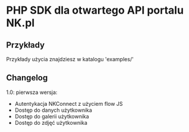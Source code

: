PHP SDK dla otwartego API portalu NK.pl
=======================================

Przykłady
---------

Przykłady użycia znajdziesz w katalogu 'examples/'

Changelog
---------

1.0: pierwsza wersja:

* Autentykacja NKConnect z użyciem flow JS
* Dostęp do danych użytkownika
* Dostęp do galerii użytkownika
* Dostęp do zdjęć użytkownika

